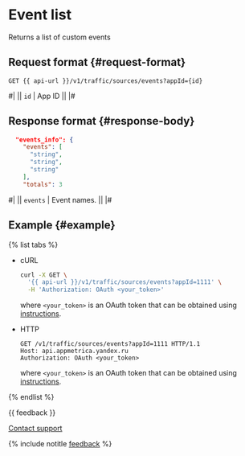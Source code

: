 # Event list

Returns a list of custom events

## Request format {#request-format}

```
GET {{ api-url }}/v1/traffic/sources/events?appId={id}
```
#|
|| `id` | App ID ||
|#

## Response format {#response-body}

```json translate=no
  "events_info": {
    "events": [
      "string",
      "string",
      "string"
    ],
    "totals": 3
```
#|
|| `events` | Event names. ||
|#

## Example {#example}

{% list tabs %}

- cURL

   ```bash translate=no
   curl -X GET \
     '{{ api-url }}/v1/traffic/sources/events?appId=1111' \
     -H 'Authorization: OAuth <your_token>'
   ```

   where `<your_token>` is an OAuth token that can be obtained using [instructions](../../../intro/authorization.md#get-oauth-token).

- HTTP

   ```http translate=no
   GET /v1/traffic/sources/events?appId=1111 HTTP/1.1
   Host: api.appmetrica.yandex.ru
   Authorization: OAuth <your_token>
   ```

   where `<your_token>` is an OAuth token that can be obtained using [instructions](../../../intro/authorization.md#get-oauth-token).

{% endlist %}

{{ feedback }}

<a href="../../../../troubleshooting/feedback-new">
  <span class="button">Contact support</span>
</a>

{% include notitle [feedback](../../../../_includes/feedback-button.md) %}
